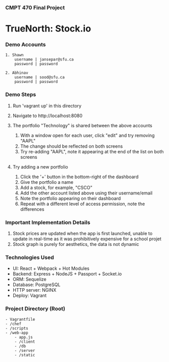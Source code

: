 ### CMPT 470 Final Project
# TrueNorth: Stock.io

### Demo Accounts

    1. Shawn
        username | jansepar@sfu.ca
        password | password
                
    2. Abhinav 
        username | sood@sfu.ca
        password | password

### Demo Steps

1. Run 'vagrant up' in this directory
2. Navigate to http://localhost:8080
3. The portfolio "Technology" is shared between the above accounts
    1. With a window open for each user, click "edit" and try removing "AAPL"
    2. The change should be reflected on both screens
    3. Try re-adding "AAPL", note it appearing at the end of the list on both screens

4. Try adding a new portfolio
    1. Click the '+' button in the bottom-right of the dashboard
    2. Give the portfolio a name
    3. Add a stock, for example, "CSCO"
    4. Add the other account listed above using their username/email
    5. Note the portfolio appearing on their dashboard
    6. Repeat with a different level of access permission, note the differences

### Important Implementation Details

1. Stock prices are updated when the app is first launched, unable to update in real-time as it was prohibitively expensive for a school projet
2. Stock graph is purely for aesthetics, the data is not dynamic

### Technologies Used

- UI: React + Webpack + Hot Modules
- Backend: Express + NodeJS + Passport + Socket.io
- ORM: Sequelize
- Database: PostgreSQL
- HTTP server: NGINX
- Deploy: Vagrant

### Project Directory (Root)
    - Vagrantfile
    - /chef
    - /scripts
    - /web-app
        - app.js
        - /client
        - /db
        - /server
        - /static